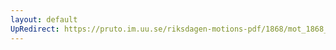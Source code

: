 ```yaml
---
layout: default
UpRedirect: https://pruto.im.uu.se/riksdagen-motions-pdf/1868/mot_1868__ak__195/mot_1868__ak__195-001.pdf
---
```

